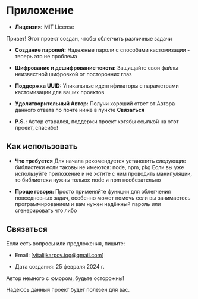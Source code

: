 # Приложение

- **Лицензия:** MIT License

Привет! Этот проект создан, чтобы облегчить различные задачи

- **Создание паролей:** Надежные пароли с способами кастомизации - теперь это не проблема

- **Шифрование и дешифрование текста:** Защищайте свои файлы неизвестной шифровкой от посторонних глаз

- **Поддержка UUID:** Уникальные идентификаторы с параметрами кастомизации для ваших проектов

- **Удолитворительный Автор:** Получи хороший ответ от Автора данного ответа по почте ниже в пункте **Связаться**

- **P.S.:** Автор старался, поддержи проект хотябы ссылкой на этот проект, спасибо!

## Как использовать

- **Что требуется**
Для начала рекомендуется установить следующие библиотеки если таковы не имеются: node, npm, pkg
Если вы уже используйте приложение и не хотите с ним проводить манипуляции, то библиотеки нужны только: node и npm необезательно

- **Проще говоря:**
Просто применяйте функции для облегчения повседневных задач, особенно может помочь если вы занимаетесь программированием и вам нужен надёжный пароль или сгенерировать что либо

## Связаться

Если есть вопросы или предложения, пишите:

- Email: [vitalijkarpov.jog@gmail.com]

- Дата создания: 25 февраля 2024 г.

Автор немного с юмором, будьте осторожны!

Надеюсь данный проект будет полезен для вас.
